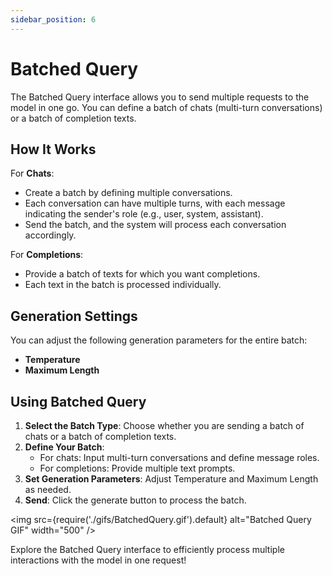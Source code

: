 ```yaml
---
sidebar_position: 6
---
```

# Batched Query

The Batched Query interface allows you to send multiple requests to the model in one go. You can define a batch of chats (multi-turn conversations) or a batch of completion texts.

## How It Works

For **Chats**:

- Create a batch by defining multiple conversations.
- Each conversation can have multiple turns, with each message indicating the sender's role (e.g., user, system, assistant).
- Send the batch, and the system will process each conversation accordingly.

For **Completions**:

- Provide a batch of texts for which you want completions.
- Each text in the batch is processed individually.

## Generation Settings

You can adjust the following generation parameters for the entire batch:

- **Temperature**
- **Maximum Length**

## Using Batched Query

1. **Select the Batch Type**: Choose whether you are sending a batch of chats or a batch of completion texts.
2. **Define Your Batch**:
   - For chats: Input multi-turn conversations and define message roles.
   - For completions: Provide multiple text prompts.
3. **Set Generation Parameters**: Adjust Temperature and Maximum Length as needed.
4. **Send**: Click the generate button to process the batch.

<img src={require('./gifs/BatchedQuery.gif').default} alt="Batched Query GIF" width="500" />

Explore the Batched Query interface to efficiently process multiple interactions with the model in one request!
